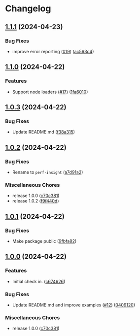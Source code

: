 # Changelog

## [1.1.1](https://github.com/streetsidesoftware/perf-insight/compare/1.1.0...1.1.1) (2024-04-23)


### Bug Fixes

* improve error reporting ([#19](https://github.com/streetsidesoftware/perf-insight/issues/19)) ([ac563c4](https://github.com/streetsidesoftware/perf-insight/commit/ac563c4e011fc86000074f46a0b453c1cc47b123))

## [1.1.0](https://github.com/streetsidesoftware/perf-insight/compare/1.0.3...1.1.0) (2024-04-22)


### Features

* Support node loaders ([#17](https://github.com/streetsidesoftware/perf-insight/issues/17)) ([1fa6010](https://github.com/streetsidesoftware/perf-insight/commit/1fa60101f0acd8270d780db440f4231971c3ba5d))

## [1.0.3](https://github.com/streetsidesoftware/perf-insight/compare/1.0.2...1.0.3) (2024-04-22)


### Bug Fixes

* Update README.md ([f38a315](https://github.com/streetsidesoftware/perf-insight/commit/f38a315f262d87c27befe729efb9115da9ddb5dc))

## [1.0.2](https://github.com/streetsidesoftware/perf-insight/compare/1.0.1...1.0.2) (2024-04-22)


### Bug Fixes

* Rename to `perf-insight` ([a7d91a2](https://github.com/streetsidesoftware/perf-insight/commit/a7d91a25f4494353cc709e2641787361f663bcb6))


### Miscellaneous Chores

* release 1.0.0 ([c70c381](https://github.com/streetsidesoftware/perf-insight/commit/c70c3819b00874ca762d48a9d09979f668c454c0))
* release 1.0.2 ([f9f440d](https://github.com/streetsidesoftware/perf-insight/commit/f9f440d72bd5a57f0bfb1c23b47da67bde67ac28))

## [1.0.1](https://github.com/streetsidesoftware/perf-insight/compare/1.0.0...1.0.1) (2024-04-22)


### Bug Fixes

* Make package public ([9fbfa82](https://github.com/streetsidesoftware/perf-insight/commit/9fbfa82df72854977890718cd1affb531949133a))

## [1.0.0](https://github.com/streetsidesoftware/perf-insight/compare/v1.0.0...1.0.0) (2024-04-22)


### Features

* Initial check in. ([c674626](https://github.com/streetsidesoftware/perf-insight/commit/c674626cf9d04471d9c44718052a5172d48749dc))


### Bug Fixes

* Update README.md and improve examples ([#12](https://github.com/streetsidesoftware/perf-insight/issues/12)) ([0409120](https://github.com/streetsidesoftware/perf-insight/commit/040912029f2d4faea6ed1a65b37a5c9ac04c42ce))


### Miscellaneous Chores

* release 1.0.0 ([c70c381](https://github.com/streetsidesoftware/perf-insight/commit/c70c3819b00874ca762d48a9d09979f668c454c0))
